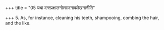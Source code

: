 +++
title = "05 यथा दन्तप्रक्षालनोत्सादनावलेखनानीति"

+++
5. As, for instance, cleaning his teeth, shampooing, combing the hair, and the like.
